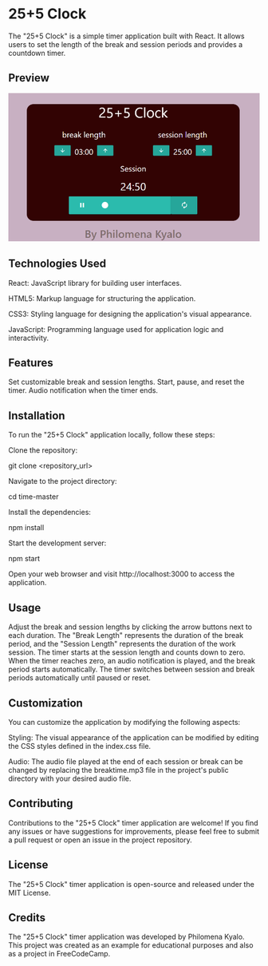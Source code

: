 # 25+5 Clock
The "25+5 Clock" is a simple timer application built with React. It allows users to set the length of the break and session periods and provides a countdown timer.
## Preview

![preview](timeMaster.png)

## Technologies Used
React: JavaScript library for building user interfaces.

HTML5: Markup language for structuring the application.

CSS3: Styling language for designing the application's visual appearance.

JavaScript: Programming language used for application logic and interactivity.



## Features

Set customizable break and session lengths.
Start, pause, and reset the timer.
Audio notification when the timer ends.
## Installation
To run the "25+5 Clock" application locally, follow these steps:

Clone the repository:

git clone <repository_url>

Navigate to the project directory:

cd time-master

Install the dependencies:

npm install

Start the development server:

npm start

Open your web browser and visit http://localhost:3000 to access the application.

## Usage

Adjust the break and session lengths by clicking the arrow buttons next to each duration.
The "Break Length" represents the duration of the break period, and the "Session Length" represents the duration of the work session.
The timer starts at the session length and counts down to zero.
When the timer reaches zero, an audio notification is played, and the break period starts automatically.
The timer switches between session and break periods automatically until paused or reset.
## Customization
You can customize the application by modifying the following aspects:

Styling: The visual appearance of the application can be modified by editing the CSS styles defined in the index.css file.

Audio: The audio file played at the end of each session or break can be changed by replacing the breaktime.mp3 file in the project's public directory with your desired audio file.

## Contributing

Contributions to the "25+5 Clock" timer application are welcome! If you find any issues or have suggestions for improvements, please feel free to submit a pull request or open an issue in the project repository.

## License

The "25+5 Clock" timer application is open-source and released under the MIT License.

## Credits

The "25+5 Clock" timer application was developed by Philomena Kyalo.
This project was created as an example for educational purposes and also as a project in FreeCodeCamp.
